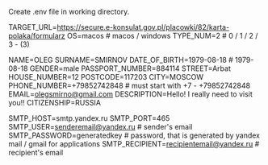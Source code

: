 Create .env file in working directory.

TARGET_URL=https://secure.e-konsulat.gov.pl/placowki/82/karta-polaka/formularz
OS=macos # macos / windows
TYPE_NUM=2 # 0 / 1 / 2 / 3 - (3)

NAME=OLEG
SURNAME=SMIRNOV
DATE_OF_BIRTH=1979-08-18 # 1979-08-18
GENDER=male
PASSPORT_NUMBER=884114
STREET=Arbat
HOUSE_NUMBER=12
POSTCODE=117203
CITY=MOSCOW
PHONE_NUMBER=+79852742848 # must start with +7 - +79852742848
EMAIL=olegsmirno@gmail.com
DESCRIPTION=Hello! I really need to visit you!!
CITIZENSHIP=RUSSIA

SMTP_HOST=smtp.yandex.ru
SMTP_PORT=465
SMTP_USER=senderemail@yandex.ru # sender's email
SMTP_PASSWORD=generatedkey # password, that is generated by yandex mail / gmail for applications
SMTP_RECIPIENT=recipientemail@yandex.ru # recipient's email